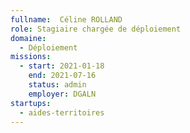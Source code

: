 ```yaml
---
fullname:  Céline ROLLAND 
role: Stagiaire chargée de déploiement
domaine:
  - Déploiement
missions:
  - start: 2021-01-18
    end: 2021-07-16
    status: admin
    employer: DGALN 
startups:
  - aides-territoires
---
```


